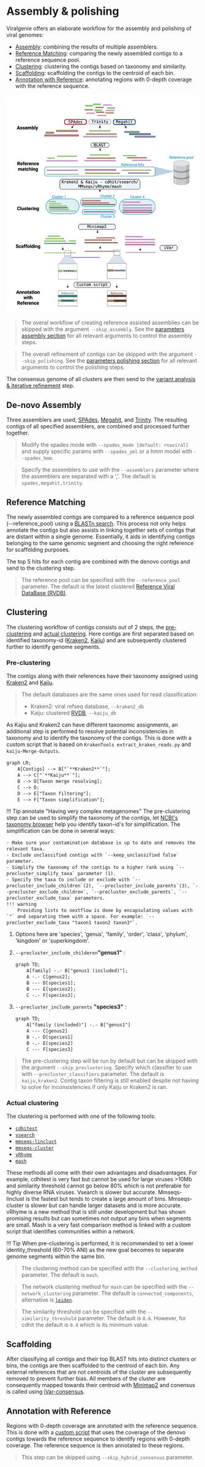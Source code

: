 
# Assembly & polishing

Viralgenie offers an elaborate workflow for the assembly and polishing of viral genomes:

- [Assembly](#de-novo-assembly): combining the results of multiple assemblers.
- [Reference Matching](#reference-matching): comparing the newly assembled contigs to a reference sequence pool.
- [Clustering](#clustering): clustering the contigs based on taxonomy and similarity.
- [Scaffolding](#scaffolding): scaffolding the contigs to the centroid of each bin.
- [Annotation with Reference](#annotation-with-reference): annotating regions with 0-depth coverage with the reference sequence.

![assembly_polishing](../images/assembly_polishing.png)

> The overal workflow of creating reference assisted assemblies can be skipped with the argument `--skip_assembly`. See the [parameters assembly section](../parameters.md#assembly) for all relevant arguments to control the assembly steps.

> The overall refinement of contigs can be skipped with the argument `--skip_polishing`. See the [parameters polishing section](../parameters.md#polishing) for all relevant arguments to control the polishing steps.

The consensus genome of all clusters are then send to the [variant analysis & iterative refinement](variant_and_refinement.md) step.

## De-novo Assembly
Three assemblers are used, [SPAdes](http://cab.spbu.ru/software/spades/), [Megahit](https://github.com/voutcn/megahit), and [Trinity](https://github.com/trinityrnaseq/trinityrnaseq). The resulting contigs of all specified assemblers, are combined and processed further together.
> Modify the spades mode with `--spades_mode [default: rnaviral]` and supply specific params with `--spades_yml` or a hmm model with `--spades_hmm`.

> Specify the assemblers to use with the `--assemblers` parameter where the assemblers are separated with a ','. The default is `spades,megahit,trinity`.


## Reference Matching
The newly assembled contigs are compared to a reference sequence pool (--reference_pool) using a [BLASTn search](https://www.ncbi.nlm.nih.gov/books/NBK153387/). This process not only helps annotate the contigs but also assists in linking together sets of contigs that are distant within a single genome. Essentially, it aids in identifying contigs belonging to the same genomic segment and choosing the right reference for scaffolding purposes.

The top 5 hits for each contig are combined with the denovo contigs and send to the clustering step.

> The reference pool can be specified with the `--reference_pool` parameter. The default is the latest clustered [Reference Viral DataBase (RVDB)](https://rvdb.dbi.udel.edu/).

## Clustering

The clustering workflow of contigs consists out of 2 steps, the [pre-clustering](#pre-clustering) and [actual clustering](#actual-clustering). Here contigs are first separated based on identified taxonomy-id ([Kraken2](https://ccb.jhu.edu/software/kraken2/), [Kaiju](https://kaiju.binf.ku.dk/)) and are subsequently clustered further to identify genome segments.

### Pre-clustering

The contigs along with their references have their taxonomy assigned using [Kraken2](https://ccb.jhu.edu/software/kraken2/) and [Kaiju](https://kaiju.binf.ku.dk/).

> The default databases are the same ones used for read classification:
> - Kraken2: viral refseq database, `--kraken2_db`
> - Kaiju: clustered [RVDB](https://rvdb.dbi.udel.edu/), `--kaiju_db`

As Kajiu and Kraken2 can have different taxonomic assignments, an additional step is performed to resolve potential inconsistencies in taxonomy and to identify the taxonomy of the contigs. This is done with a custom script that is based on `KrakenTools extract_kraken_reads.py` and `kaiju-Merge-Outputs`.

```mermaid
graph LR;
    A[Contigs] --> B["`**Kraken2**`"];
    A --> C["`**Kaiju**`"];
    B --> D[Taxon merge resolving];
    C --> D;
    D --> E["Taxon filtering"];
    E --> F["Taxon simplification"];
```

!!! Tip annotate "Having very complex metagenomes"
    The pre-clustering step can be used to simplify the taxonomy of the contigs, let [NCBI's taxonomy browser](https://www.ncbi.nlm.nih.gov/Taxonomy/Browser/wwwtax.cgi) help you identify taxon-id's for simplification. The simplification can be done in several ways:

    - Make sure your contamination database is up to date and removes the relevant taxa.
    - Exclude unclassified contigs with `--keep_unclassified false` parameter.
    - Simplify the taxonomy of the contigs to a higher rank using `--precluster_simplify_taxa` parameter (1).
    - Specify the taxa to include or exclude with `--precluster_include_children`(2), `--precluster_include_parents`(3), `--precluster_exclude_children`, `--precluster_exclude_parents`, `--precluster_exclude_taxa` parameters.
    !!! warning
        Providing lists to nextflow is done by encapsulating values with `"` and separating them with a space. For example: `--precluster_exclude_taxa "taxon1 taxon2 taxon3"`.

1. Options here are 'species', 'genus', 'family', 'order', 'class', 'phylum', 'kingdom' or 'superkingdom'.

2. `--precluster_include_childeren`__"genus1"__ :

    ```mermaid
    graph TD;
        A[family] -.- B["genus1 (included)"];
        A -.- C[genus2];
        B --- D[species1];
        B --- E[species2];
        C -.- F[species3];
    ```

3. `--precluster_include_parents` __"species3"__ :

    ```mermaid
    graph TD;
        A["family (included)"] -.- B["genus1"]
        A --- C[genus2]
        B -.- D[species1]
        B -.- E[species2]
        C --- F[species3]
    ```

> The pre-clustering step will be run by default but can be skipped with the argument `--skip_preclustering`. Specify which classifier to use with `--precluster_classifiers` parameter. The default is `kaiju,kraken2`. Contig taxon filtering is still enabled despite not having to solve for inconsistencies if only Kaiju or Kraken2 is ran.

### Actual clustering

The clustering is performed with one of the following tools:

- [`cdhitest`](https://sites.google.com/view/cd-hit)
- [`vsearch`](https://github.com/torognes/vsearch/wiki/Clustering)
- [`mmseqs-linclust`](https://github.com/soedinglab/MMseqs2/wiki#linear-time-clustering-using-mmseqs-linclust)
- [`mmseqs-cluster`](https://github.com/soedinglab/MMseqs2/wiki#cascaded-clustering)
- [`vRhyme`](https://github.com/AnantharamanLab/vRhyme)
- [`mash`](https://github.com/marbl/Mash)


These methods all come with their own advantages and disadvantages. For example, cdhitest is very fast but cannot be used for large viruses >10Mb and similarity threshold cannot go below 80% which is not preferable for highly diverse RNA viruses. Vsearch is slower but accurate. Mmseqs-linclust is the fastest but tends to create a large amount of bins. Mmseqs-cluster is slower but can handle larger datasets and is more accurate. vRhyme is a new method that is still under development but has shown promising results but can sometimes not output any bins when segments are small. Mash is a very fast comparison method is linked with a custom script that identifies communities within a network.

!!! Tip
    When pre-clustering is performed, it is recommended to set a lower identity_threshold (60-70% ANI) as the new goal becomes to separate genome segments within the same bin.

> The clustering method can be specified with the `--clustering_method` parameter. The default is `mash`.

> The network clustering method for `mash` can be specified with the `--network_clustering` parameter. The default is `connected_components`, alternative is [`leiden`](https://www.nature.com/articles/s41598-019-41695-z).

> The similarity threshold can be specified with the `--similarity_threshold` parameter. The default is `0.6`. However, for cdhit the default is `0.8` which is its minimum value.

## Scaffolding

After classifying all contigs and their top BLAST hits into distinct clusters or bins, the contigs are then scaffolded to the centroid of each bin. Any external references that are not centroids of the cluster are subsequently removed to prevent further bias. All members of the cluster are consequently mapped towards their centroid with [Minimap2](https://github.com/lh3/minimap2) and conensus is called using [iVar-consensus](https://andersen-lab.github.io/ivar/html/manualpage.html).


## Annotation with Reference

Regions with 0-depth coverage are annotated with the reference sequence. This is done with a [custom script](https://github.com/Joon-Klaps/viralgenie/blob/dev/bin/lowcov_to_reference.py) that uses the coverage of the denovo contigs towards the reference sequence to identify regions with 0-depth coverage. The reference sequence is then annotated to these regions.

> This step can be skipped using `--skip_hybrid_consensus` parameter.
